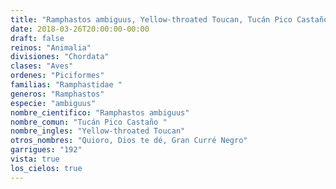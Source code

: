 ```yaml
---
title: "Ramphastos ambiguus, Yellow-throated Toucan, Tucán Pico Castaño "
date: 2018-03-26T20:00:00-00:00
draft: false
reinos: "Animalia"
divisiones: "Chordata"
clases: "Aves"
ordenes: "Piciformes"
familias: "Ramphastidae "
generos: "Ramphastos"
especie: "ambiguus"
nombre_cientifico: "Ramphastos ambiguus"
nombre_comun: "Tucán Pico Castaño "
nombre_ingles: "Yellow-throated Toucan"
otros_nombres: "Quioro, Dios te dé, Gran Curré Negro"
garrigues: "192"
vista: true
los_cielos: true
---
```

